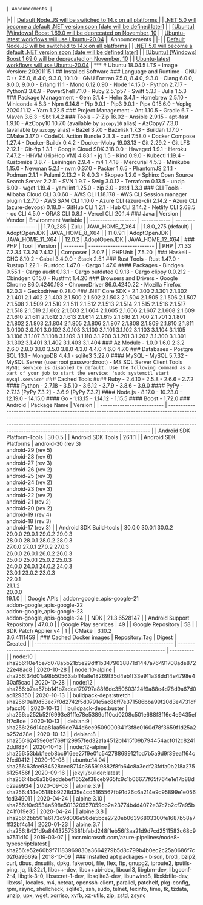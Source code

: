     | Announcements |
|-|
| [Default Node.JS will be switched to 14.x on all platforms ](https://github.com/actions/virtual-environments/issues/1953) |
| [.NET 5.0 will become a default .NET version soon [date will be defined later]](https://github.com/actions/virtual-environments/issues/1891) |
| [[Ubuntu] [Windows] Boost 1.69.0 will be deprecated on November, 10](https://github.com/actions/virtual-environments/issues/1847) |
| [Ubuntu-latest workflows will use Ubuntu-20.04](https://github.com/actions/virtual-environments/issues/1816) || Announcements | |-| | [Default Node.JS will be switched to 14.x on all platforms ](https://github.com/actions/virtual-environments/issues/1953) | | [.NET 5.0 will become a default .NET version soon [date will be defined later]](https://github.com/actions/virtual-environments/issues/1891) | | [[Ubuntu] [Windows] Boost 1.69.0 will be deprecated on November, 10](https://github.com/actions/virtual-environments/issues/1847) | | [Ubuntu-latest workflows will use Ubuntu-20.04](https://github.com/actions/virtual-environments/issues/1816) | *** # Ubuntu 18.04.5 LTS - Image Version: 20201115.1  ## Installed Software ### Language and Runtime - GNU C++ 7.5.0, 8.4.0, 9.3.0, 10.1.0 - GNU Fortran 7.5.0, 8.4.0, 9.3.0 - Clang 6.0.0, 8.0.0, 9.0.0 - Erlang 11.1 - Mono 6.12.0.90 - Node 14.15.0 - Python 2.7.17 - Python3 3.6.9 - PowerShell 7.1.0 - Ruby 2.5.1p57 - Swift 5.3.1 - Julia 1.5.3  ### Package Management - Gem 3.1.4 - Helm 3.4.1 - Homebrew 2.5.10 - Miniconda 4.8.3 - Npm 6.14.8 - Pip 9.0.1 - Pip3 9.0.1 - Pipx 0.15.6.0 - Vcpkg 2020.11.12 - Yarn 1.22.5  ### Project Management - Ant 1.10.5 - Gradle 6.7 - Maven 3.6.3 - Sbt 1.4.2  ### Tools - 7-Zip 16.02 - Ansible 2.9.15 - apt-fast 1.9.10 - AzCopy10 10.7.0 (available by `azcopy10` alias) - AzCopy7 7.3.0 (available by `azcopy` alias) - Bazel 3.7.0 - Bazelisk 1.7.3 - Buildah 1.17.0 - CMake 3.17.0 - CodeQL Action Bundle 2.3.3 - curl 7.58.0 - Docker Compose 1.27.4 - Docker-Buildx 0.4.2 - Docker-Moby 19.03.13 - Git 2.29.2 - Git LFS 2.12.1 - Git-ftp 1.3.1 - Google Cloud SDK 318.0.0 - Haveged 1.9.1 - Heroku 7.47.2 - HHVM (HipHop VM) 4.83.1 - jq 1.5 - Kind 0.9.0 - Kubectl 1.19.4 - Kustomize 3.8.7 - Leiningen 2.9.4 - m4 1.4.18 - Mercurial 4.5.3 - Minikube 1.15.0 - Newman 5.2.1 - nvm 0.37.0 - Packer 1.6.5 - PhantomJS 2.1.1 - Podman 2.1.1 - Pulumi 2.13.2 - R 4.0.3 - Skopeo 1.2.0 - Sphinx Open Source Search Server 2.2.11 - SVN 1.9.7 - Swig 3.0.12 - Terraform 0.13.5 - unzip 6.00 - wget 1.19.4 - yamllint 1.25.0 - zip 3.0 - zstd 1.3.3  ### CLI Tools - Alibaba Cloud CLI 3.0.60 - AWS CLI 1.18.178 - AWS CLI Session manager plugin 1.2.7.0 - AWS SAM CLI 1.10.0 - Azure CLI (azure-cli) 2.14.2 - Azure CLI (azure-devops) 0.18.0 - GitHub CLI 1.2.1 - Hub CLI 2.14.2 - Netlify CLI 2.68.5 - oc CLI 4.5.0 - ORAS CLI 0.8.1 - Vercel CLI 20.1.4  ### Java | Version             | Vendor       | Environment Variable | | ------------------- | ------------ | -------------------- | | 1.7.0_285           | Zulu         | JAVA_HOME_7_X64      | | 1.8.0_275 (default) | AdoptOpenJDK | JAVA_HOME_8_X64      | | 11.0.9.1            | AdoptOpenJDK | JAVA_HOME_11_X64     | | 12.0.2              | AdoptOpenJDK | JAVA_HOME_12_X64     |  ### PHP | Tool     | Version                     | | -------- | --------------------------- | | PHP      | 7.1.33 7.2.34 7.3.24 7.4.12 | | Composer | 2.0.7                       | | PHPUnit  | 7.5.20                      |  ### Haskell - GHC 8.10.2 - Cabal 3.4.0.0 - Stack 2.5.1  ### Rust Tools - Rust 1.47.0 - Rustup 1.22.1 - Rustdoc 1.47.0 - Cargo 1.47.0  #### Packages - Bindgen 0.55.1 - Cargo audit 0.13.1 - Cargo outdated 0.9.13 - Cargo clippy 0.0.212 - Cbindgen 0.15.0 - Rustfmt 1.4.20  ### Browsers and Drivers - Google Chrome 86.0.4240.198 - ChromeDriver 86.0.4240.22 - Mozilla Firefox 82.0.3 - Geckodriver 0.28.0  ### .NET Core SDK - 2.1.300 2.1.301 2.1.302 2.1.401 2.1.402 2.1.403 2.1.500 2.1.502 2.1.503 2.1.504 2.1.505 2.1.506 2.1.507 2.1.508 2.1.509 2.1.510 2.1.511 2.1.512 2.1.513 2.1.514 2.1.515 2.1.516 2.1.517 2.1.518 2.1.519 2.1.602 2.1.603 2.1.604 2.1.605 2.1.606 2.1.607 2.1.608 2.1.609 2.1.610 2.1.611 2.1.612 2.1.613 2.1.614 2.1.615 2.1.616 2.1.700 2.1.701 2.1.801 2.1.802 2.1.803 2.1.804 2.1.805 2.1.806 2.1.807 2.1.808 2.1.809 2.1.810 2.1.811 3.0.100 3.0.101 3.0.102 3.0.103 3.1.100 3.1.101 3.1.102 3.1.103 3.1.104 3.1.105 3.1.106 3.1.107 3.1.108 3.1.109 3.1.110 3.1.200 3.1.201 3.1.202 3.1.300 3.1.301 3.1.302 3.1.401 3.1.402 3.1.403 3.1.404  ### Az Module - 1.0.0 1.6.0 2.3.2 2.6.0 2.8.0 3.1.0 3.5.0 3.8.0 4.3.0 4.4.0 4.6.0 4.7.0  ### Databases - Postgre SQL 13.1 - MongoDB 4.4.1 - sqlite3 3.22.0  #### MySQL - MySQL 5.7.32 - MySQL Server (user:root password:root) - MS SQL Server Client Tools  ```     MySQL service is disabled by default. Use the following command as a part of your job to start the service: 'sudo systemctl start mysql.service' ``` ### Cached Tools #### Ruby - 2.4.10 - 2.5.8 - 2.6.6 - 2.7.2  #### Python - 2.7.18 - 3.5.10 - 3.6.12 - 3.7.9 - 3.8.6 - 3.9.0  #### PyPy - 2.7.13 [PyPy 7.3.2] - 3.6.9 [PyPy 7.3.2]  #### Node.js - 8.17.0 - 10.23.0 - 12.19.0 - 14.15.0  #### Go - 1.13.15 - 1.14.12 - 1.15.5  #### Boost - 1.72.0  ### Android | Package Name               | Version                                                                                                                                                                                                                                                                                                          | | -------------------------- | ---------------------------------------------------------------------------------------------------------------------------------------------------------------------------------------------------------------------------------------------------------------------------------------------------------------- | | Android SDK Platform-Tools | 30.0.5                                                                                                                                                                                                                                                                                                           | | Android SDK Tools          | 26.1.1                                                                                                                                                                                                                                                                                                           | | Android SDK Platforms      | android-30 (rev 3)<br>android-29 (rev 5)<br>android-28 (rev 6)<br>android-27 (rev 3)<br>android-26 (rev 2)<br>android-25 (rev 3)<br>android-24 (rev 2)<br>android-23 (rev 3)<br>android-22 (rev 2)<br>android-21 (rev 2)<br>android-20 (rev 2)<br>android-19 (rev 4)<br>android-18 (rev 3)<br>android-17 (rev 3) | | Android SDK Build-tools    | 30.0.0 30.0.1 30.0.2<br>29.0.0 29.0.1 29.0.2 29.0.3<br>28.0.0 28.0.1 28.0.2 28.0.3<br>27.0.0 27.0.1 27.0.2 27.0.3<br>26.0.0 26.0.1 26.0.2 26.0.3<br>25.0.0 25.0.1 25.0.2 25.0.3<br>24.0.0 24.0.1 24.0.2 24.0.3<br>23.0.1 23.0.2 23.0.3<br>22.0.1<br>21.1.2<br>20.0.0<br>19.1.0                                   | | Google APIs                | addon-google_apis-google-21<br>addon-google_apis-google-22<br>addon-google_apis-google-23<br>addon-google_apis-google-24                                                                                                                                                                                         | | NDK                        | 21.3.6528147                                                                                                                                                                                                                                                                                                     | | Android Support Repository | 47.0.0                                                                                                                                                                                                                                                                                                           | | Google Play services       | 49                                                                                                                                                                                                                                                                                                               | | Google Repository          | 58                                                                                                                                                                                                                                                                                                               | | SDK Patch Applier v4       | 1                                                                                                                                                                                                                                                                                                                | | CMake                      | 3.10.2<br>3.6.4111459                                                                                                                                                                                                                                                                                            |  ### Cached Docker images | Repository:Tag                                            | Digest                                                                   | Created    | | --------------------------------------------------------- | ------------------------------------------------------------------------ | ---------- | | node:10                                                   | sha256:10e45e7d078a5b21b5e29dff1b3479638871d1447a76491708ade87222e48ad8  | 2020-10-28 | | node:10-alpine                                            | sha256:34d01a98b50563abff4a8e18269f35d4eb1f33e911a38dd14e4798e430af5cac  | 2020-10-28 | | node:12                                                   | sha256:b7aa57bb141b7adca179797a88f6dc350603124f9a88e4d78d9a67d0ad129350  | 2020-10-13 | | buildpack-deps:stretch                                    | sha256:0a19d53ec7f0d2742f5d0791e5ac88ff7e371586bba99f20d3e4731dfbfacc10  | 2020-10-13 | | buildpack-deps:buster                                     | sha256:c252b52f6993e81ffe78e5389df10cd0208c501e688f3f16e4e9435ef1f7c8de  | 2020-10-13 | | debian:9                                                  | sha256:26d14aa81aa59de744d6ec9509000341f3f8e0160d78f3659f1d25a2b252d28e  | 2020-10-13 | | debian:8                                                  | sha256:62459e0ef769f129957fed32a1a4512b1415f09b794454acf012c82412ddf834  | 2020-10-13 | | node:12-alpine                                            | sha256:53bbb1eeb8bc916ee27f9e01c542788699121bd7b5a9d9f39eaff64c2fcd0412  | 2020-10-08 | | ubuntu:14.04                                              | sha256:63fce984528cec8714c365919882f8fb64c8a3edf23fdfa0b218a2756125456f  | 2020-09-16 | | jekyll/builder:latest                                     | sha256:4bc6a3b6eddebef1652ef38ceb965fc9c1b06677f65f764e1e17b88dc2aa9934  | 2020-09-03 | | alpine:3.9                                                | sha256:414e0518bb9228d35e4cd5165567fb91d26c6a214e9c95899e1e056fcd349011  | 2020-04-24 | | alpine:3.10                                               | sha256:f0e9534a598e501320957059cb2a23774b4d4072e37c7b2cf7e95b241f019e35  | 2020-04-24 | | alpine:3.8                                                | sha256:2bb501e6173d9d006e56de5bce2720eb06396803300fe1687b58a7ff32bf4c14  | 2020-01-23 | | alpine:3.7                                                | sha256:8421d9a84432575381bfabd248f1eb56f3aa21d9d7cd2511583c68c9b7511d10  | 2019-03-07 | | mcr.microsoft.com/azure-pipelines/node8-typescript:latest | sha256:e52e60b9f71183969830a3664279b5d8c799b4b0ec2c25a0686f7c02f6a9669a  | 2018-10-09 |  ### Installed apt packages - bison, brotli, bzip2, curl, dbus, dnsutils, dpkg, fakeroot, file, flex, ftp, gnupg2, iproute2, iputils-ping, jq, lib32z1, libc++-dev, libc++abi-dev, libcurl3, libgbm-dev, libgconf-2-4, libgtk-3-0, libsecret-1-dev, libsqlite3-dev, libunwind8, libxkbfile-dev, libxss1, locales, m4, netcat, openssh-client, parallel, patchelf, pkg-config, rpm, rsync, shellcheck, sqlite3, ssh, sudo, telnet, texinfo, time, tk, tzdata, unzip, upx, wget, xorriso, xvfb, xz-utils, zip, zstd, zsync  
